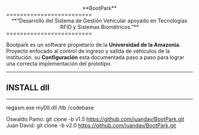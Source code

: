 <center> **BootPark** </center>
=========================

<center>**“Desarrollo del Sistema de Gestión Vehicular apoyado en Tecnologías RFID y Sistemas Biométricos.”**</center>
=========================


Bootpark es un software propietario de la **Universidad de la Amazonia**. Proyecto enfocado al control de ingreso y salida de vehículos de la institución.  su <i class="icon-cog"></i> **Configuración** esta documentada paso a paso para lograr una correcta implementación del prototipo.

----------

## INSTALL dll

----------

regasm.exe myDll.dll /tlb /codebase

Oswaldo Pamo: git clone -b v1.5 https://github.com/juandav/BootPark.git
Juan David: git clone -b v2.0 https://github.com/juandav/BootPark.git


